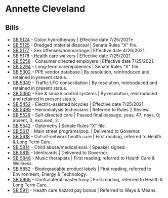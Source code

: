 # Annette Cleveland
## Bills
* [SB 5124](/bill/2021-22/sb/5124/) - Colon hydrotherapy | Effective date 7/25/2021*.
* [SB 5125](/bill/2021-22/sb/5125/) - Dredged material disposal | Senate Rules "X" file.
* [SB 5177](/bill/2021-22/sb/5177/) - Sex offenses/nonmarriage | Effective date 4/26/2021.
* [SB 5178](/bill/2021-22/sb/5178/) - Health care waivers | Effective date 7/25/2021.
* [SB 5258](/bill/2021-22/sb/5258/) - Consumer directed employers | Effective date 7/25/2021.
* [SB 5294](/bill/2021-22/sb/5294/) - Long-term care/epidemics | Senate Rules "X" file.
* [SB 5302](/bill/2021-22/sb/5302/) - PPE vendor database | By resolution, reintroduced and retained in present status.
* [SB 5349](/bill/2021-22/sb/5349/) - Traffic LFO consolidation | By resolution, reintroduced and retained in present status.
* [SB 5360](/bill/2021-22/sb/5360/) - Fire & smoke control systems | By resolution, reintroduced and retained in present status.
* [SB 5452](/bill/2021-22/sb/5452/) - Electric-assisted bicycles | Effective date 7/25/2021.
* [SB 5499](/bill/2021-22/sb/5499/) - Hemodialysis technicians | Referred to Rules 2 Review.
* [SB 5529](/bill/2021-22/sb/5529/) - Self-directed care | Passed final passage; yeas, 47; nays, 0; absent, 0; excused, 2.
* [SB 5542](/bill/2021-22/sb/5542/) - Optometry | Senate Rules "X" file.
* [SB 5617](/bill/2021-22/sb/5617/) - Main street programs/pop. | Delivered to Governor.
* [SB 5618](/bill/2021-22/sb/5618/) - Out-of-network health care | First reading, referred to Health & Long Term Care.
* [SB 5814](/bill/2021-22/sb/5814/) - Child abuse/medical eval. | Speaker signed.
* [SB 5815](/bill/2021-22/sb/5815/) - Identicards | Delivered to Governor.
* [SB 5848](/bill/2021-22/sb/5848/) - Music therapists | First reading, referred to Health Care & Wellness.
* [SB 5852](/bill/2021-22/sb/5852/) - Biodegradable product labels | First reading, referred to Environment, Energy & Technology.
* [SB 5906](/bill/2021-22/sb/5906/) - Contralateral mastectomy | First reading, referred to Health & Long Term Care.
* [SB 5911](/bill/2021-22/sb/5911/) - Health care hazard pay bonus | Referred to Ways & Means.
